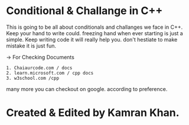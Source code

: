 # Conditional & Challange in C++
This is going to be all about conditionals and challanges we face in C++.
Keep your hand to write could. freezing hand when ever starting is just a simple. Keep writing code it will really help you. don't hestiate to make mistake it is just fun.

-> For Checking Documents 

    1. Chaiaurcode.com / docs
    2. learn.microsoft.com / cpp docs
    3. w3school.com /cpp 

many more you can checkout on google. according to preference.

# Created & Edited by Kamran Khan.


